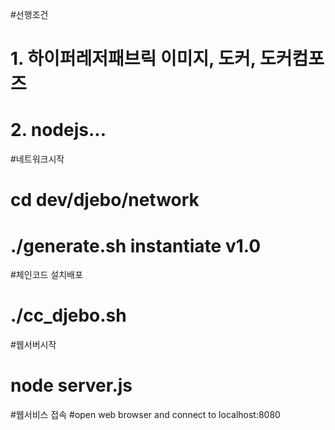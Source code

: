 #선행조건
# 1. 하이퍼레저패브릭 이미지, 도커, 도커컴포즈 
# 2. nodejs...

#네트워크시작
# cd dev/djebo/network
# ./generate.sh instantiate v1.0

#체인코드 설치배포
# ./cc_djebo.sh 

#웹서버시작
# node server.js

#웹서비스 접속
#open web browser and connect to localhost:8080
